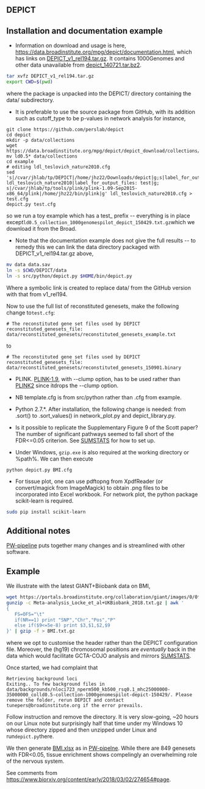 ## DEPICT

## Installation and documentation example

* Information on download and usage is here, https://data.broadinstitute.org/mpg/depict/documentation.html, which has links on [DEPICT_v1_rel194.tar.gz](https://data.broadinstitute.org/mpg/depict/depict_download/bundles/DEPICT_v1_rel194.tar.gz).
It contains 1000Genomes and other data unavailable from [depict_140721.tar.bz2](https://data.broadinstitute.org/mpg/depict/depict_140721.tar.bz2).
```bash
tar xvfz DEPICT_v1_rel194.tar.gz
export CWD=$(pwd)
```
where the package is unpacked into the DEPICT/ directory containing the data/ subdirectory.

* It is preferable to use the source package from GitHub, with its addition such as cutoff_type to be p-values in network analysis for instance,
```{bash}
git clone https://github.com/perslab/depict
cd depict
mkdir -p data/collections
wget https://data.broadinstitute.org/mpg/depict/depict_download/collections/ld0.5_collection_1000genomespilot_depict_150429.txt.gz
mv ld0.5* data/collections
cd example
# editing ldl_teslovich_nature2010.cfg
sed 's|/cvar/jhlab/tp/DEPICT|/home/jhz22/Downloads/depict|g;s|label_for_output_files: ldl_teslovich_nature2010|label_for_output_files: test|g; s|/cvar/jhlab/tp/tools/plink/plink-1.09-Sep2015-x86_64/plink|/home/jhz22/bin/plink|g' ldl_teslovich_nature2010.cfg > test.cfg
depict.py test.cfg
```
so we run a toy example which has a test_ prefix -- everything is in place except`ld0.5_collection_1000genomespilot_depict_150429.txt.gz`which we download it from the Broad.

* Note that the documentation example does not give the full results -- to remedy this we can link the data directory packaged with DEPICT_v1_rel194.tar.gz above,
```bash
mv data data.sav
ln -s $CWD/DEPICT/data
ln -s src/python/depict.py $HOME/bin/depict.py
```
Where a symbolic link is created to replace data/ from the GitHub version with that from v1_rel194.

Now to use the full list of reconstituted genesets, make the following change to`test.cfg`:
```
# The reconstituted gene set files used by DEPICT
reconstituted_genesets_file: data/reconstituted_genesets/reconstituted_genesets_example.txt
```
to
```
# The reconstituted gene set files used by DEPICT
reconstituted_genesets_file: data/reconstituted_genesets/reconstituted_genesets_150901.binary
```

* PLINK. [PLINK-1.9](https://www.cog-genomics.org/plink2/), with --clump option, has to be used rather than [PLINK2](https://www.cog-genomics.org/plink/2.0/) since itdrops the --clump option.

* NB template.cfg is from src/python rather than .cfg from example.

* Python 2.7.*. After installation, the following change is needed: from .sort() to .sort_values() in network_plot.py and depict_library.py.

* Is it possible to replicate the Supplementary Figure 9 of the Scott paper? The number of significant pathways seemed to fall short of the FDR<=0.05 criterion. See
[SUMSTATS](https://github.com/jinghuazhao/SUMSTATS) for how to set up.

* Under Windows, `gzip.exe` is also required at the working directory or %path%. We can then execute
```
python depict.py BMI.cfg
```

* For tissue plot, one can use pdftopng from XpdfReader (or convert/magick from ImageMagick) to obtain .png files to be incorporated into Excel workbook. For network plot, the python package scikit-learn is required.
```bash
sudo pip install scikit-learn
```

## Additional notes

[PW-pipeline](https://github.com/jinghuazhao/PW-pipeline) puts together many changes and is streamlined with other software.

## Example

We illustrate with the latest GIANT+Biiobank data on BMI,

```bash
wget https://portals.broadinstitute.org/collaboration/giant/images/0/0f/Meta-analysis_Locke_et_al%2BUKBiobank_2018.txt.gz
gunzip -c Meta-analysis_Locke_et_al+UKBiobank_2018.txt.gz | awk '
{
   FS=OFS="\t"
   if(NR==1) print "SNP","Chr","Pos","P"
   else if($9<=5e-8) print $3,$1,$2,$9
}' | gzip -f > BMI.txt.gz

```
where we opt to customise the header rather than the DEPICT configuration file. Moreover, the (hg19) chromosomal positions are *eventually* back in the data which would facilitate GCTA-COJO analysis and mirrors [SUMSTATS](https://github.com/jinghuazhao/SUMSTATS).

Once started, we had complaint that
```
Retrieving background loci
Exiting.. To few background files in data/backgrounds/nloci723_nperm500_kb500_rsq0.1_mhc25000000-35000000_colld0.5-collection-1000genomespilot-depict-150429/. Please remove the folder, rerun DEPICT and contact tunepers@broadinstitute.org if the error prevails.
```
Follow instruction and remove the directory. It is very slow-going, ~20 hours on our Linux note but surprisingly half that time under my Windows 10 whose directory zipped and then unzipped under Linux and run`depict.py`there.

We then generate [BMI.xlsx](BMI.xlsx) as in [PW-pipelne](https://github.com/jinghuazhao/PW-pipeline/wiki). While there are 849 genesets with FDR<0.05, tissue enrichment shows compelingly an overwhelming role of the nervous system.

See comments from https://www.biorxiv.org/content/early/2018/03/02/274654#page.
